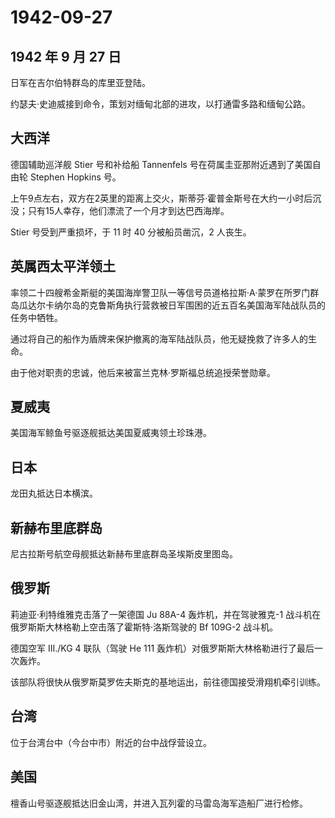 # 1942-09-27

## 1942 年 9 月 27 日

日军在吉尔伯特群岛的库里亚登陆。

约瑟夫·史迪威接到命令，策划对缅甸北部的进攻，以打通雷多路和缅甸公路。

## 大西洋

德国辅助巡洋舰 Stier 号和补给船 Tannenfels
号在荷属圭亚那附近遇到了美国自由轮 Stephen Hopkins 号。

上午9点左右，双方在2英里的距离上交火，斯蒂芬·霍普金斯号在大约一小时后沉没；只有15人幸存，他们漂流了一个月才到达巴西海岸。

Stier 号受到严重损坏，于 11 时 40 分被船员凿沉，2 人丧生。

## 英属西太平洋领土

率领二十四艘希金斯艇的美国海岸警卫队一等信号员道格拉斯·A·蒙罗在所罗门群岛瓜达尔卡纳尔岛的克鲁斯角执行营救被日军围困的近五百名美国海军陆战队员的任务中牺牲。

通过将自己的船作为盾牌来保护撤离的海军陆战队员，他无疑挽救了许多人的生命。

由于他对职责的忠诚，他后来被富兰克林·罗斯福总统追授荣誉勋章。

## 夏威夷

美国海军鲸鱼号驱逐舰抵达美国夏威夷领土珍珠港。

## 日本

龙田丸抵达日本横滨。

## 新赫布里底群岛

尼古拉斯号航空母舰抵达新赫布里底群岛圣埃斯皮里图岛。

## 俄罗斯

莉迪亚·利特维雅克击落了一架德国 Ju 88A-4 轰炸机，并在驾驶雅克-1
战斗机在俄罗斯斯大林格勒上空击落了霍斯特·洛斯驾驶的 Bf 109G-2 战斗机。

德国空军 III./KG 4 联队（驾驶 He 111
轰炸机）对俄罗斯斯大林格勒进行了最后一次轰炸。

该部队将很快从俄罗斯莫罗佐夫斯克的基地运出，前往德国接受滑翔机牵引训练。

## 台湾

位于台湾台中（今台中市）附近的台中战俘营设立。

## 美国

檀香山号驱逐舰抵达旧金山湾，并进入瓦列霍的马雷岛海军造船厂进行检修。

